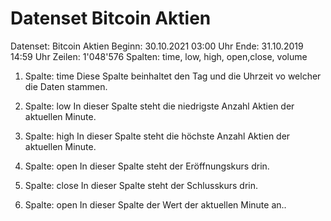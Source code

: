 # Datenset Bitcoin Aktien

Datenset: Bitcoin Aktien 
Beginn: 30.10.2021 03:00 Uhr 
Ende: 31.10.2019 14:59 Uhr
Zeilen: 1'048'576
Spalten: time, low, high, open,close, volume

1. Spalte: time
Diese Spalte beinhaltet den Tag und die Uhrzeit vo welcher die Daten stammen.

2. Spalte: low
In dieser Spalte steht die niedrigste Anzahl Aktien der aktuellen Minute.

3. Spalte: high
In dieser Spalte steht die höchste Anzahl Aktien der aktuellen Minute.

4. Spalte: open
In dieser Spalte steht der Eröffnungskurs drin.

5. Spalte: close
In dieser Spalte steht der Schlusskurs drin.

6. Spalte: open
In dieser Spalte der Wert der aktuellen Minute an..
